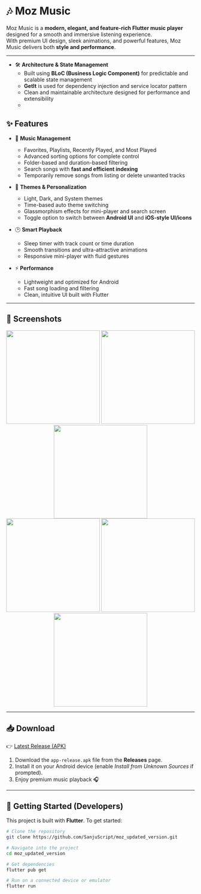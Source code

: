 # 🎶 Moz Music

Moz Music is a **modern, elegant, and feature-rich Flutter music player** designed for a smooth and immersive listening experience.  
With premium UI design, sleek animations, and powerful features, Moz Music delivers both **style and performance**.

---
- 🛠 **Architecture & State Management**
  - Built using **BLoC (Business Logic Component)** for predictable and scalable state management  
  - **GetIt** is used for dependency injection and service locator pattern  
  - Clean and maintainable architecture designed for performance and extensibility
  - 
## ✨ Features

- 🎵 **Music Management**
  - Favorites, Playlists, Recently Played, and Most Played
  - Advanced sorting options for complete control
  - Folder-based and duration-based filtering
  - Search songs with **fast and efficient indexing**
  - Temporarily remove songs from listing or delete unwanted tracks

- 🌙 **Themes & Personalization**
  - Light, Dark, and System themes
  - Time-based auto theme switching
  - Glassmorphism effects for mini-player and search screen
  - Toggle option to switch between **Android UI** and **iOS-style UI/icons**

- 🕑 **Smart Playback**
  - Sleep timer with track count or time duration
  - Smooth transitions and ultra-attractive animations
  - Responsive mini-player with fluid gestures

- ⚡ **Performance**
  - Lightweight and optimized for Android
  - Fast song loading and filtering
  - Clean, intuitive UI built with Flutter

---

## 📸 Screenshots

<p align="center">
  <img src="https://github.com/user-attachments/assets/b93bb9ad-3b76-4de4-8df1-4b017eb19203" width="250">
  <img src="https://github.com/user-attachments/assets/1521d63c-b615-4b09-b7ed-abba189d8c18" width="250">
  <img src="https://github.com/user-attachments/assets/902881f3-f1b9-4724-8cb8-d9baa66af94c" width="250"><br>
  <img src="https://github.com/user-attachments/assets/bacae0f3-e06c-4241-a843-3f6aa2812364" width="250">
  <img src="https://github.com/user-attachments/assets/8b394632-2ac1-4bb5-923c-01dae597a490" width="250">
  <img src="https://github.com/user-attachments/assets/fea4b5c8-b0ad-41c4-b0ac-7a644d00fa4d" width="250">
</p>

---

## 📥 Download

👉 [Latest Release (APK)](../../releases)  

1. Download the `app-release.apk` file from the **Releases** page.  
2. Install it on your Android device (enable *Install from Unknown Sources* if prompted).  
3. Enjoy premium music playback 🎧  

---

## 🚀 Getting Started (Developers)

This project is built with **Flutter**. To get started:

```bash
# Clone the repository
git clone https://github.com/SanjuScript/moz_updated_version.git

# Navigate into the project
cd moz_updated_version

# Get dependencies
flutter pub get

# Run on a connected device or emulator
flutter run
